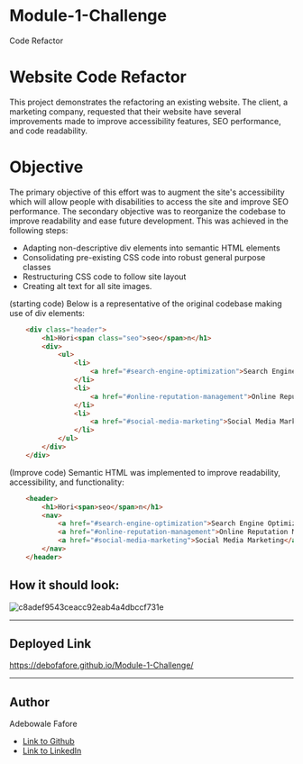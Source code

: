 # Module-1-Challenge
Code Refactor
# Website Code Refactor

This project demonstrates the refactoring an existing website. The client, a marketing company, requested that their website have several improvements made to improve accessibility features, SEO performance, and code readability.

# Objective 

The primary objective of this effort was to augment the site's accessibility which will allow people with disabilities to access the site and improve SEO performance. The secondary objective was to reorganize the codebase to improve readability and ease future development. This was achieved in the following steps:

* Adapting non-descriptive div elements into semantic HTML elements 
* Consolidating pre-existing CSS code into robust general purpose classes 
* Restructuring CSS code to follow site layout
* Creating alt text for all site images.

(starting code) Below is a representative of the original codebase making use of div elements:
```HTML
    <div class="header">
        <h1>Hori<span class="seo">seo</span>n</h1>
        <div>
            <ul>
                <li>
                    <a href="#search-engine-optimization">Search Engine Optimization</a>
                </li>
                <li>
                    <a href="#online-reputation-management">Online Reputation Management</a>
                </li>
                <li>
                    <a href="#social-media-marketing">Social Media Marketing</a>
                </li>
            </ul>
        </div>
    </div>
```
(Improve code) Semantic HTML was implemented to improve readability, accessibility, and functionality:
```HTML
    <header>
        <h1>Hori<span>seo</span>n</h1>        
        <nav>
            <a href="#search-engine-optimization">Search Engine Optimization</a>
            <a href="#online-reputation-management">Online Reputation Management</a>
            <a href="#social-media-marketing">Social Media Marketing</a>
        </nav>
    </header>
```

## How it should look:

![c8adef9543ceacc92eab4a4dbccf731e](https://user-images.githubusercontent.com/92896466/150401786-5b055180-ea55-452a-936c-b799b59d938f.png)

---

## Deployed Link

 https://debofafore.github.io/Module-1-Challenge/

---

## Author

 Adebowale Fafore

- [Link to Github](https://github.com/DeboFafore/Module-1-Challenge)
- [Link to LinkedIn](www.linkedin.com/in/adebowale-fafore-3a384732)


